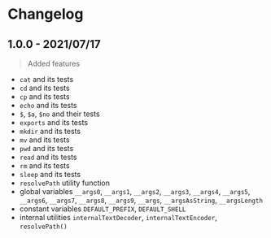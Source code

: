 # Changelog

## 1.0.0 - 2021/07/17

> Added features

- `cat` and its tests
- `cd` and its tests
- `cp` and its tests
- `echo` and its tests
- `$`, `$a`, `$no` and their tests
- `exports` and its tests
- `mkdir` and its tests
- `mv` and its tests
- `pwd` and its tests
- `read` and its tests
- `rm` and its tests
- `sleep` and its tests
- `resolvePath` utility function
- global variables `__args0`, `__args1`, `__args2`, `__args3`, `__args4`, `__args5`, `__args6`, `__args7`, `__args8`, `__args9`, `__args`, `__argsAsString`, `__argsLength`
- constant variables `DEFAULT_PREFIX`, `DEFAULT_SHELL`
- internal utilities `internalTextDecoder`, `internalTextEncoder`, `resolvePath()`
